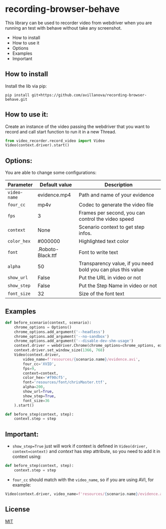 
recording-browser-behave
===================
This library can be used to recorder video from webdriver when you are running an test with behave without take any screenshot.


- How to install
- How to use it
- Options
- Examples
- Important

How to install
--------------
Install the lib via pip:
```shell
pip install git+https://github.com/avillanova/recording-browser-behave.git
```

How to use it:
--------------
Create an instance of the video passing the webdriver that you want to record and call start function to run it in a new Thread.
```python
from video_recorder.record_video import Video
Video(context.driver).start()
```

Options:
--------
You are able to change some configurations:

  |  Parameter    | Default value     |                                  Description                         |
  |---------------|-------------------|----------------------------------------------------------------------|
  |``video-name`` |  evidence.mp4     |    Path and name of your evidence                                    |
  |``four_cc``    |  mp4v             |    Codec to generate the video file                                  |
  |``fps``        |  3                |    Frames per second, you can control the video speed                |
  |``context``    |  None             |    Scenario context to get step infos.                               |
  |``color_hex``  |  #000000          |    Highlighted text color                                            |
  |``font``       |  .Roboto-Black.ttf|    Font to write text                                                |
  |``alpha``      |  50               |    Transparency value, if you need bold you can plus this value      |
  |``show_url``   |  False            |    Put the URL in video or not                                       |
  |``show_step``  |  False            |    Put the Step Name in video or not                                 |
  |``font_size``  |  32               |    Size of the font text                                             |

Examples
--------
```python
def before_scenario(context, scenario):
    chrome_options = Options()
    chrome_options.add_argument('--headless')
    chrome_options.add_argument('--no-sandbox')
    chrome_options.add_argument('--disable-dev-shm-usage')
    context.driver = webdriver.Chrome(chrome_options=chrome_options, executable_path=path)
    context.driver.set_window_size(1366, 768)
    Video(context.driver,
        video_name=f'resources/{scenario.name}/evidence.avi',
        four_cc='XVID',
        fps=9,
        context=context,
        color_hex='#f90cf5',
        font='resources/font/chrisMaster.ttf',
        alpha=200,
        show_url=True,
        show_step=True,
        font_size=36
    ).start()

def before_step(context, step):
    context.step = step
```
Important:
----------
- ``show_step=True`` just will work if context is defined in ``Video(driver, context=context)`` and *context* has step attribute, so you need to add it in context using:
```python
def before_step(context, step):
    context.step = step
```
- ``four_cc`` should match with the ``video_name``, so if you are using AVI, for example:
```python
Video(context.driver, video_name=f'resources/{scenario.name}/evidence.avi', four_cc='XVID')
```

## License
[MIT](https://choosealicense.com/licenses/mit/)

